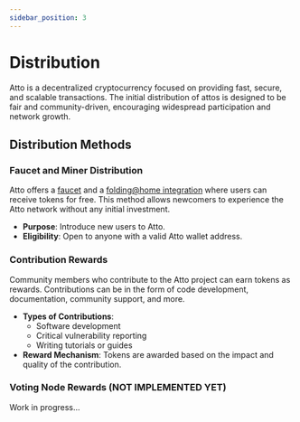 ```yaml
---
sidebar_position: 3
---
```


# Distribution

Atto is a decentralized cryptocurrency focused on providing fast, secure, and scalable transactions. The initial
distribution of attos is designed to be fair and community-driven, encouraging widespread participation and
network growth.

## Distribution Methods

### Faucet and Miner Distribution

Atto offers a [faucet](/faucet) and a [folding@home integration](/docs/mining) where
users can receive tokens for free. This method allows newcomers to experience the Atto network without any initial
investment.

- **Purpose**: Introduce new users to Atto.
- **Eligibility**: Open to anyone with a valid Atto wallet address.

### Contribution Rewards

Community members who contribute to the Atto project can earn tokens as rewards. Contributions can be in the form of
code development, documentation, community support, and more.

- **Types of Contributions**:
  - Software development
  - Critical vulnerability reporting
  - Writing tutorials or guides
- **Reward Mechanism**: Tokens are awarded based on the impact and quality of the contribution.

### Voting Node Rewards (NOT IMPLEMENTED YET)

Work in progress...
